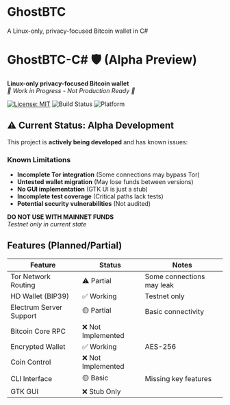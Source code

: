 # GhostBTC
A Linux-only, privacy-focused Bitcoin wallet in C#

# GhostBTC-C# 🛡️ (Alpha Preview)

**Linux-only privacy-focused Bitcoin wallet**  
*🚧 Work in Progress - Not Production Ready 🚧*

[![License: MIT](https://img.shields.io/badge/License-MIT-yellow.svg)](https://opensource.org/licenses/MIT)
![Build Status](https://img.shields.io/badge/build-alpha-red)
![Platform](https://img.shields.io/badge/platform-linux-only-lightgrey)

## ⚠️ Current Status: Alpha Development

This project is **actively being developed** and has known issues:

### Known Limitations
- **Incomplete Tor integration** (Some connections may bypass Tor)
- **Untested wallet migration** (May lose funds between versions)
- **No GUI implementation** (GTK UI is just a stub)
- **Incomplete test coverage** (Critical paths lack tests)
- **Potential security vulnerabilities** (Not audited)

**DO NOT USE WITH MAINNET FUNDS**  
*Testnet only in current state*

## Features (Planned/Partial)

| Feature | Status | Notes |
|---------|--------|-------|
| Tor Network Routing | ⚠️ Partial | Some connections may leak |
| HD Wallet (BIP39) | ✅ Working | Testnet only |
| Electrum Server Support | 🟡 Partial | Basic connectivity |
| Bitcoin Core RPC | ❌ Not Implemented |  |
| Encrypted Wallet | ✅ Working | AES-256 |
| Coin Control | ❌ Not Implemented |  |
| CLI Interface | 🟡 Basic | Missing key features |
| GTK GUI | ❌ Stub Only |  |
